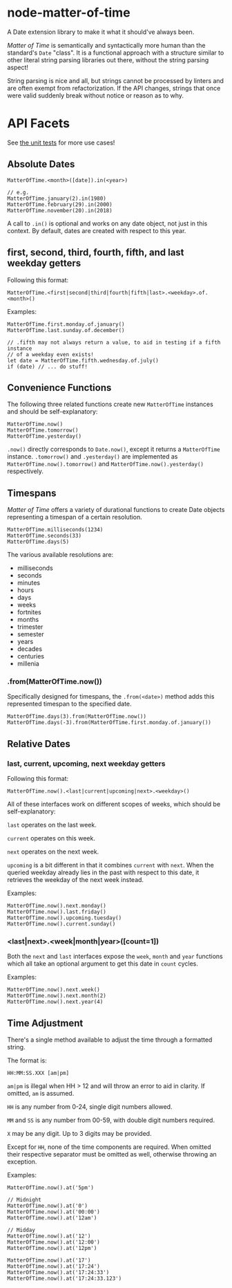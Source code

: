 # node-matter-of-time
A Date extension library to make it what it should've always been.

*Matter of Time* is semantically and syntactically more human than the standard's
`Date` "class". It is a functional approach with a structure similar to other
literal string parsing libraries out there, without the string parsing aspect!

String parsing is nice and all, but strings cannot be processed by linters and
are often exempt from refactorization. If the API changes, strings that once
were valid suddenly break without notice or reason as to why.

# API Facets

See [the unit tests](test/test.js) for more use cases!

## Absolute Dates

    MatterOfTime.<month>([date]).in(<year>)
    
    // e.g.
    MatterOfTime.january(2).in(1980)
    MatterOfTime.february(29).in(2000)
    MatterOfTime.november(20).in(2018)
    
A call to `.in()` is optional and works on any date object, not just in this
context. By default, dates are created with respect to this year.

## first, second, third, fourth, fifth, and last weekday getters

Following this format:

    MatterOfTime.<first|second|third|fourth|fifth|last>.<weekday>.of.<month>()

Examples:

    MatterOfTime.first.monday.of.january()
    MatterOfTime.last.sunday.of.december()
    
    // .fifth may not always return a value, to aid in testing if a fifth instance
    // of a weekday even exists!
    let date = MatterOfTime.fifth.wednesday.of.july()
    if (date) // ... do stuff!

## Convenience Functions

The following three related functions create new `MatterOfTime` instances and
should be self-explanatory:

    MatterOfTime.now()
    MatterOfTime.tomorrow()
    MatterOfTime.yesterday()

`.now()` directly corresponds to `Date.now()`, except it returns a `MatterOfTime`
instance. `.tomorrow()` and `.yesterday()` are implemented as
`MatterOfTime.now().tomorrow()` and `MatterOfTime.now().yesterday()` respectively.

## Timespans

*Matter of Time* offers a variety of durational functions to create Date objects
representing a timespan of a certain resolution.

    MatterOfTime.milliseconds(1234)
    MatterOfTime.seconds(33)
    MatterOfTime.days(5)

The various available resolutions are:

 - milliseconds
 - seconds
 - minutes
 - hours
 - days
 - weeks
 - fortnites
 - months
 - trimester
 - semester
 - years
 - decades
 - centuries
 - millenia

### .from(MatterOfTime.now())

Specifically designed for timespans, the `.from(<date>)` method adds this
represented timespan to the specified date.

    MatterOfTime.days(3).from(MatterOfTime.now())
    MatterOfTime.days(-3).from(MatterOfTime.first.monday.of.january())

## Relative Dates

### last, current, upcoming, next weekday getters

Following this format:

    MatterOfTime.now().<last|current|upcoming|next>.<weekday>()

All of these interfaces work on different scopes of weeks, which should be
self-explanatory:

`last` operates on the last week.

`current` operates on this week.

`next` operates on the next week.

`upcoming` is a bit different in that it combines `current` with `next`. When the
queried weekday already lies in the past with respect to this date, it retrieves
the weekday of the next week instead.

Examples:

    MatterOfTime.now().next.monday()
    MatterOfTime.now().last.friday()
    MatterOfTime.now().upcoming.tuesday()
    MatterOfTime.now().current.sunday()

### <last|next>.<week|month|year>([count=1])

Both the `next` and `last` interfaces expose the `week`, `month` and `year`
functions which all take an optional argument to get this date in `count` cycles.

Examples:

    MatterOfTime.now().next.week()
    MatterOfTime.now().next.month(2)
    MatterOfTime.now().next.year(4)

## Time Adjustment

There's a single method available to adjust the time through a formatted string.

The format is:

    HH:MM:SS.XXX [am|pm]

`am|pm` is illegal when HH > 12 and will throw an error to aid in clarity. If
omitted, `am` is assumed.

`HH` is any number from 0-24, single digit numbers allowed.

`MM` and `SS` is any number from 00-59, with double digit numbers required.

`X` may be any digit. Up to 3 digits may be provided.

Except for `HH`, none of the time components are required. When omitted their
respective separator must be omitted as well, otherwise throwing an exception.

Examples:

    MatterOfTime.now().at('5pm')
    
    // Midnight
    MatterOfTime.now().at('0')
    MatterOfTime.now().at('00:00')
    MatterOfTime.now().at('12am')
    
    // Midday
    MatterOfTime.now().at('12')
    MatterOfTime.now().at('12:00')
    MatterOfTime.now().at('12pm')
    
    MatterOfTime.now().at('17')
    MatterOfTime.now().at('17:24')
    MatterOfTime.now().at('17:24:33')
    MatterOfTime.now().at('17:24:33.123')
